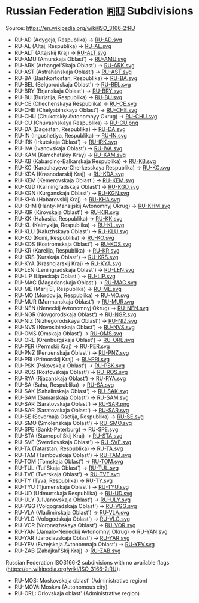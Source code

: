 # Russian Federation 🇷🇺 Subdivisions

Source: https://en.wikipedia.org/wiki/ISO_3166-2:RU

* RU-AD (Adygeja, Respublika) -> [RU-AD.svg](https://github.com/amckenna41/iso3166-flag-icons/blob/main/iso3166-2-icons/RU/RU-AD.svg)
* RU-AL (Altaj, Respublika) -> [RU-AL.svg](https://github.com/amckenna41/iso3166-flag-icons/blob/main/iso3166-2-icons/RU/RU-AL.svg)
* RU-ALT (Altajskij Kraj) -> [RU-ALT.svg](https://github.com/amckenna41/iso3166-flag-icons/blob/main/iso3166-2-icons/RU/RU-ALT.svg)
* RU-AMU (Amurskaja Oblast') -> [RU-AMU.svg](https://github.com/amckenna41/iso3166-flag-icons/blob/main/iso3166-2-icons/RU/RU-AMU.svg)
* RU-ARK (Arhangel'Skaja Oblast') -> [RU-ARK.svg](https://github.com/amckenna41/iso3166-flag-icons/blob/main/iso3166-2-icons/RU/RU-ARK.svg)
* RU-AST (Astrahanskaja Oblast') -> [RU-AST.svg](https://github.com/amckenna41/iso3166-flag-icons/blob/main/iso3166-2-icons/RU/RU-AST.svg)
* RU-BA (Bashkortostan, Respublika) -> [RU-BA.svg](https://github.com/amckenna41/iso3166-flag-icons/blob/main/iso3166-2-icons/RU/RU-BA.svg)
* RU-BEL (Belgorodskaja Oblast') -> [RU-BEL.svg](https://github.com/amckenna41/iso3166-flag-icons/blob/main/iso3166-2-icons/RU/RU-BEL.svg)
* RU-BRY (Brjanskaja Oblast') -> [RU-BRY.svg](https://github.com/amckenna41/iso3166-flag-icons/blob/main/iso3166-2-icons/RU/RU-BRY.svg)
* RU-BU (Burjatija, Respublika) -> [RU-BU.svg](https://github.com/amckenna41/iso3166-flag-icons/blob/main/iso3166-2-icons/RU/RU-BU.svg)
* RU-CE (Chechenskaya Respublika) -> [RU-CE.svg](https://github.com/amckenna41/iso3166-flag-icons/blob/main/iso3166-2-icons/RU/RU-CE.svg)
* RU-CHE (Chelyabinskaya Oblast') -> [RU-CHE.svg](https://github.com/amckenna41/iso3166-flag-icons/blob/main/iso3166-2-icons/RU/RU-CHE.svg)
* RU-CHU (Chukotskiy Avtonomnyy Okrug) -> [RU-CHU.svg](https://github.com/amckenna41/iso3166-flag-icons/blob/main/iso3166-2-icons/RU/RU-CHU.svg)
* RU-CU (Chuvashskaya Respublika) -> [RU-CU.png](https://github.com/amckenna41/iso3166-flag-icons/blob/main/iso3166-2-icons/RU/RU-CU.png)
* RU-DA (Dagestan, Respublika) -> [RU-DA.svg](https://github.com/amckenna41/iso3166-flag-icons/blob/main/iso3166-2-icons/RU/RU-DA.svg)
* RU-IN (Ingushetiya, Respublika) -> [RU-IN.svg](https://github.com/amckenna41/iso3166-flag-icons/blob/main/iso3166-2-icons/RU/RU-IN.svg)
* RU-IRK (Irkutskaja Oblast') -> [RU-IRK.svg](https://github.com/amckenna41/iso3166-flag-icons/blob/main/iso3166-2-icons/RU/RU-IRK.svg)
* RU-IVA (Ivanovskaja Oblast') -> [RU-IVA.svg](https://github.com/amckenna41/iso3166-flag-icons/blob/main/iso3166-2-icons/RU/RU-IVA.svg)
* RU-KAM (Kamchatskiy Kray) -> [RU-KAM.svg](https://github.com/amckenna41/iso3166-flag-icons/blob/main/iso3166-2-icons/RU/RU-KAM.svg)
* RU-KB (Kabardino-Balkarskaja Respublika) -> [RU-KB.svg](https://github.com/amckenna41/iso3166-flag-icons/blob/main/iso3166-2-icons/RU/RU-KB.svg)
* RU-KC (Karachayevo-Cherkesskaya Respublika) -> [RU-KC.svg](https://github.com/amckenna41/iso3166-flag-icons/blob/main/iso3166-2-icons/RU/RU-KC.svg)
* RU-KDA (Krasnodarskij Kraj) -> [RU-KDA.svg](https://github.com/amckenna41/iso3166-flag-icons/blob/main/iso3166-2-icons/RU/RU-KDA.svg)
* RU-KEM (Kemerovskaja Oblast') -> [RU-KEM.svg](https://github.com/amckenna41/iso3166-flag-icons/blob/main/iso3166-2-icons/RU/RU-KEM.svg)
* RU-KGD (Kaliningradskaja Oblast') -> [RU-KGD.svg](https://github.com/amckenna41/iso3166-flag-icons/blob/main/iso3166-2-icons/RU/RU-KGD.svg)
* RU-KGN (Kurganskaja Oblast') -> [RU-KGN.svg](https://github.com/amckenna41/iso3166-flag-icons/blob/main/iso3166-2-icons/RU/RU-KGN.svg)
* RU-KHA (Habarovskij Kraj) -> [RU-KHA.svg](https://github.com/amckenna41/iso3166-flag-icons/blob/main/iso3166-2-icons/RU/RU-KHA.svg)
* RU-KHM (Hanty-Mansijskij Avtonomnyj Okrug) -> [RU-KHM.svg](https://github.com/amckenna41/iso3166-flag-icons/blob/main/iso3166-2-icons/RU/RU-KHM.svg)
* RU-KIR (Kirovskaja Oblast') -> [RU-KIR.svg](https://github.com/amckenna41/iso3166-flag-icons/blob/main/iso3166-2-icons/RU/RU-KIR.svg)
* RU-KK (Hakasija, Respublika) -> [RU-KK.svg](https://github.com/amckenna41/iso3166-flag-icons/blob/main/iso3166-2-icons/RU/RU-KK.svg)
* RU-KL (Kalmykija, Respublika) -> [RU-KL.svg](https://github.com/amckenna41/iso3166-flag-icons/blob/main/iso3166-2-icons/RU/RU-KL.svg)
* RU-KLU (Kaluzhskaya Oblast') -> [RU-KLU.svg](https://github.com/amckenna41/iso3166-flag-icons/blob/main/iso3166-2-icons/RU/RU-KLU.svg)
* RU-KO (Komi, Respublika) -> [RU-KO.svg](https://github.com/amckenna41/iso3166-flag-icons/blob/main/iso3166-2-icons/RU/RU-KO.svg)
* RU-KOS (Kostromskaja Oblast') -> [RU-KOS.svg](https://github.com/amckenna41/iso3166-flag-icons/blob/main/iso3166-2-icons/RU/RU-KOS.svg)
* RU-KR (Karelija, Respublika) -> [RU-KR.svg](https://github.com/amckenna41/iso3166-flag-icons/blob/main/iso3166-2-icons/RU/RU-KR.svg)
* RU-KRS (Kurskaja Oblast') -> [RU-KRS.svg](https://github.com/amckenna41/iso3166-flag-icons/blob/main/iso3166-2-icons/RU/RU-KRS.svg)
* RU-KYA (Krasnojarskij Kraj) -> [RU-KYA.svg](https://github.com/amckenna41/iso3166-flag-icons/blob/main/iso3166-2-icons/RU/RU-KYA.svg)
* RU-LEN (Leningradskaja Oblast') -> [RU-LEN.svg](https://github.com/amckenna41/iso3166-flag-icons/blob/main/iso3166-2-icons/RU/RU-LEN.svg)
* RU-LIP (Lipeckaja Oblast') -> [RU-LIP.svg](https://github.com/amckenna41/iso3166-flag-icons/blob/main/iso3166-2-icons/RU/RU-LIP.svg)
* RU-MAG (Magadanskaja Oblast') -> [RU-MAG.svg](https://github.com/amckenna41/iso3166-flag-icons/blob/main/iso3166-2-icons/RU/RU-MAG.svg)
* RU-ME (Marij Èl, Respublika) -> [RU-ME.svg](https://github.com/amckenna41/iso3166-flag-icons/blob/main/iso3166-2-icons/RU/RU-ME.svg)
* RU-MO (Mordovija, Respublika) -> [RU-MO.svg](https://github.com/amckenna41/iso3166-flag-icons/blob/main/iso3166-2-icons/RU/RU-MO.svg)
* RU-MUR (Murmanskaja Oblast') -> [RU-MUR.svg](https://github.com/amckenna41/iso3166-flag-icons/blob/main/iso3166-2-icons/RU/RU-MUR.svg)
* RU-NEN (Neneckij Avtonomnyj Okrug) -> [RU-NEN.svg](https://github.com/amckenna41/iso3166-flag-icons/blob/main/iso3166-2-icons/RU/RU-NEN.svg)
* RU-NGR (Novgorodskaja Oblast') -> [RU-NGR.svg](https://github.com/amckenna41/iso3166-flag-icons/blob/main/iso3166-2-icons/RU/RU-NGR.svg)
* RU-NIZ (Nizhegorodskaya Oblast') -> [RU-NIZ.svg](https://github.com/amckenna41/iso3166-flag-icons/blob/main/iso3166-2-icons/RU/RU-NIZ.svg)
* RU-NVS (Novosibirskaja Oblast') -> [RU-NVS.svg](https://github.com/amckenna41/iso3166-flag-icons/blob/main/iso3166-2-icons/RU/RU-NVS.svg)
* RU-OMS (Omskaja Oblast') -> [RU-OMS.svg](https://github.com/amckenna41/iso3166-flag-icons/blob/main/iso3166-2-icons/RU/RU-OMS.svg)
* RU-ORE (Orenburgskaja Oblast') -> [RU-ORE.svg](https://github.com/amckenna41/iso3166-flag-icons/blob/main/iso3166-2-icons/RU/RU-ORE.svg)
* RU-PER (Permskij Kraj) -> [RU-PER.svg](https://github.com/amckenna41/iso3166-flag-icons/blob/main/iso3166-2-icons/RU/RU-PER.svg)
* RU-PNZ (Penzenskaja Oblast') -> [RU-PNZ.svg](https://github.com/amckenna41/iso3166-flag-icons/blob/main/iso3166-2-icons/RU/RU-PNZ.svg)
* RU-PRI (Primorskij Kraj) -> [RU-PRI.svg](https://github.com/amckenna41/iso3166-flag-icons/blob/main/iso3166-2-icons/RU/RU-PRI.svg)
* RU-PSK (Pskovskaja Oblast') -> [RU-PSK.svg](https://github.com/amckenna41/iso3166-flag-icons/blob/main/iso3166-2-icons/RU/RU-PSK.svg)
* RU-ROS (Rostovskaja Oblast') -> [RU-ROS.svg](https://github.com/amckenna41/iso3166-flag-icons/blob/main/iso3166-2-icons/RU/RU-ROS.svg)
* RU-RYA (Rjazanskaja Oblast') -> [RU-RYA.svg](https://github.com/amckenna41/iso3166-flag-icons/blob/main/iso3166-2-icons/RU/RU-RYA.svg)
* RU-SA (Saha, Respublika) -> [RU-SA.svg](https://github.com/amckenna41/iso3166-flag-icons/blob/main/iso3166-2-icons/RU/RU-SA.svg)
* RU-SAK (Sahalinskaja Oblast') -> [RU-SAK.svg](https://github.com/amckenna41/iso3166-flag-icons/blob/main/iso3166-2-icons/RU/RU-SAK.svg)
* RU-SAM (Samarskaja Oblast') -> [RU-SAM.svg](https://github.com/amckenna41/iso3166-flag-icons/blob/main/iso3166-2-icons/RU/RU-SAM.svg)
* RU-SAR (Saratovskaja Oblast') -> [RU-SAR.png](https://github.com/amckenna41/iso3166-flag-icons/blob/main/iso3166-2-icons/RU/RU-SAR.png)
* RU-SAR (Saratovskaja Oblast') -> [RU-SAR.svg](https://github.com/amckenna41/iso3166-flag-icons/blob/main/iso3166-2-icons/RU/RU-SAR.svg)
* RU-SE (Severnaja Osetija, Respublika) -> [RU-SE.svg](https://github.com/amckenna41/iso3166-flag-icons/blob/main/iso3166-2-icons/RU/RU-SE.svg)
* RU-SMO (Smolenskaja Oblast') -> [RU-SMO.svg](https://github.com/amckenna41/iso3166-flag-icons/blob/main/iso3166-2-icons/RU/RU-SMO.svg)
* RU-SPE (Sankt-Peterburg) -> [RU-SPE.svg](https://github.com/amckenna41/iso3166-flag-icons/blob/main/iso3166-2-icons/RU/RU-SPE.svg)
* RU-STA (Stavropol'Skij Kraj) -> [RU-STA.svg](https://github.com/amckenna41/iso3166-flag-icons/blob/main/iso3166-2-icons/RU/RU-STA.svg)
* RU-SVE (Sverdlovskaja Oblast') -> [RU-SVE.svg](https://github.com/amckenna41/iso3166-flag-icons/blob/main/iso3166-2-icons/RU/RU-SVE.svg)
* RU-TA (Tatarstan, Respublika) -> [RU-TA.svg](https://github.com/amckenna41/iso3166-flag-icons/blob/main/iso3166-2-icons/RU/RU-TA.svg)
* RU-TAM (Tambovskaja Oblast') -> [RU-TAM.svg](https://github.com/amckenna41/iso3166-flag-icons/blob/main/iso3166-2-icons/RU/RU-TAM.svg)
* RU-TOM (Tomskaja Oblast') -> [RU-TOM.svg](https://github.com/amckenna41/iso3166-flag-icons/blob/main/iso3166-2-icons/RU/RU-TOM.svg)
* RU-TUL (Tul'Skaja Oblast') -> [RU-TUL.svg](https://github.com/amckenna41/iso3166-flag-icons/blob/main/iso3166-2-icons/RU/RU-TUL.svg)
* RU-TVE (Tverskaja Oblast') -> [RU-TVE.svg](https://github.com/amckenna41/iso3166-flag-icons/blob/main/iso3166-2-icons/RU/RU-TVE.svg)
* RU-TY (Tyva, Respublika) -> [RU-TY.svg](https://github.com/amckenna41/iso3166-flag-icons/blob/main/iso3166-2-icons/RU/RU-TY.svg)
* RU-TYU (Tjumenskaja Oblast') -> [RU-TYU.svg](https://github.com/amckenna41/iso3166-flag-icons/blob/main/iso3166-2-icons/RU/RU-TYU.svg)
* RU-UD (Udmurtskaja Respublika) -> [RU-UD.svg](https://github.com/amckenna41/iso3166-flag-icons/blob/main/iso3166-2-icons/RU/RU-UD.svg)
* RU-ULY (Ul'Janovskaja Oblast') -> [RU-ULY.svg](https://github.com/amckenna41/iso3166-flag-icons/blob/main/iso3166-2-icons/RU/RU-ULY.svg)
* RU-VGG (Volgogradskaja Oblast') -> [RU-VGG.svg](https://github.com/amckenna41/iso3166-flag-icons/blob/main/iso3166-2-icons/RU/RU-VGG.svg)
* RU-VLA (Vladimirskaja Oblast') -> [RU-VLA.svg](https://github.com/amckenna41/iso3166-flag-icons/blob/main/iso3166-2-icons/RU/RU-VLA.svg)
* RU-VLG (Vologodskaja Oblast') -> [RU-VLG.svg](https://github.com/amckenna41/iso3166-flag-icons/blob/main/iso3166-2-icons/RU/RU-VLG.svg)
* RU-VOR (Voronezhskaya Oblast') -> [RU-VOR.svg](https://github.com/amckenna41/iso3166-flag-icons/blob/main/iso3166-2-icons/RU/RU-VOR.svg)
* RU-YAN (Jamalo-Neneckij Avtonomnyj Okrug) -> [RU-YAN.svg](https://github.com/amckenna41/iso3166-flag-icons/blob/main/iso3166-2-icons/RU/RU-YAN.svg)
* RU-YAR (Jaroslavskaja Oblast') -> [RU-YAR.svg](https://github.com/amckenna41/iso3166-flag-icons/blob/main/iso3166-2-icons/RU/RU-YAR.svg)
* RU-YEV (Evrejskaja Avtonomnaja Oblast') -> [RU-YEV.svg](https://github.com/amckenna41/iso3166-flag-icons/blob/main/iso3166-2-icons/RU/RU-YEV.svg)
* RU-ZAB (Zabajkal'Skij Kraj) -> [RU-ZAB.svg](https://github.com/amckenna41/iso3166-flag-icons/blob/main/iso3166-2-icons/RU/RU-ZAB.svg)

Russian Federation ISO3166-2 subdivisions with no available flags (https://en.wikipedia.org/wiki/ISO_3166-2:RU):

* RU-MOS: Moskovskaja oblast' (Administrative region)
* RU-MOW: Moskva (Autonomous city)
* RU-ORL: Orlovskaja oblast' (Administrative region)